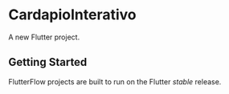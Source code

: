# CardapioInterativo

A new Flutter project.

## Getting Started

FlutterFlow projects are built to run on the Flutter _stable_ release.
